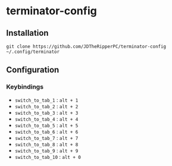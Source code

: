 # terminator-config

## Installation

    git clone https://github.com/JDTheRipperPC/terminator-config ~/.config/terminator

## Configuration

### Keybindings

 - `switch_to_tab_1` : `alt + 1`
 - `switch_to_tab_2` : `alt + 2`
 - `switch_to_tab_3` : `alt + 3`
 - `switch_to_tab_4` : `alt + 4`
 - `switch_to_tab_5` : `alt + 5`
 - `switch_to_tab_6` : `alt + 6`
 - `switch_to_tab_7` : `alt + 7`
 - `switch_to_tab_8` : `alt + 8`
 - `switch_to_tab_9` : `alt + 9`
 - `switch_to_tab_10` : `alt + 0`
